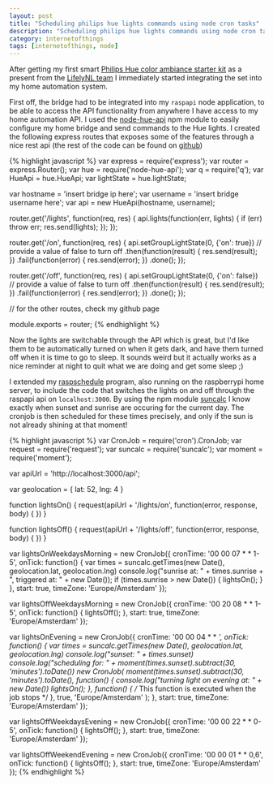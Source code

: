 ```yaml
---
layout: post
title: "Scheduling philips hue lights commands using node cron tasks"
description: "Scheduling philips hue lights commands using node cron tasks"
category: internetofthings
tags: [internetofthings, node]
---
```



After getting my first smart [Philips Hue color ambiance starter kit](http://www2.meethue.com/nl-nl/productdetail/philips-hue-white-and-color-ambiance-starter-kit-a19) as a present from the [LifelyNL team](https://instagram.com/LifelyNL) I immediately started integrating the set into my home automation system.

First off, the bridge had to be integrated into my `raspapi` node application, to be able to access the API functionality from anywhere I have access to my home automation API. I used the [node-hue-api]() npm module to easily configure my home bridge and send commands to the Hue lights. I created the following express routes that exposes some of the features through a nice rest api (the rest of the code can be found on [github](https://github.com/peterpeerdeman/raspapi/blob/master/routes/lights/index.js))

{% highlight javascript %}
var express = require('express');
var router = express.Router();
var hue = require('node-hue-api');
var q = require('q');
var HueApi = hue.HueApi;
var lightState = hue.lightState;

var hostname = 'insert bridge ip here';
var username = 'insert bridge username here';
var api = new HueApi(hostname, username);

router.get('/lights', function(req, res) {
    api.lights(function(err, lights) {
        if (err) throw err;
        res.send(lights);
    });
});

router.get('/on', function(req, res) {
    api.setGroupLightState(0, {'on': true}) // provide a value of false to turn off
        .then(function(result) {
            res.send(result);
        })
        .fail(function(error) {
            res.send(error);
        })
        .done();
});


router.get('/off', function(req, res) {
    api.setGroupLightState(0, {'on': false}) // provide a value of false to turn off
        .then(function(result) {
            res.send(result);
        })
        .fail(function(error) {
            res.send(error);
        })
        .done();
});

// for the other routes, check my github page

module.exports = router;
{% endhighlight %}

Now the lights are switchable through the API which is great, but I'd like them to be automatically turned on when it gets dark, and have them turned off when it is time to go to sleep. It sounds weird but it actually works as a nice reminder at night to quit what we are doing and get some sleep ;) 

I extended my [raspschedule](https://github.com/peterpeerdeman/raspschedule/blob/master/raspschedule.js) program, also running on the raspberrypi home server, to include the code that switches the lights on and off through the raspapi api on `localhost:3000`. By using the npm module [suncalc](https://github.com/mourner/suncalc) I know exactly when sunset and sunrise are occuring for the current day. The cronjob is then scheduled for these times precisely, and only if the sun is not already shining at that moment!

{% highlight javascript %}
var CronJob = require('cron').CronJob;
var request = require('request');
var suncalc = require('suncalc');
var moment = require('moment');

var apiUrl = 'http://localhost:3000/api';

var geolocation = {
    lat: 52,
    lng: 4
}

function lightsOn() {
    request(apiUrl + '/lights/on', function(error, response, body) {
    })
}

function lightsOff() {
    request(apiUrl + '/lights/off', function(error, response, body) {
    })
}

var lightsOnWeekdaysMorning = new CronJob({
    cronTime: '00 00 07 * * 1-5',
    onTick: function() {
        var times = suncalc.getTimes(new Date(), geolocation.lat, geolocation.lng)
        console.log("sunrise at: " + times.sunrise + ", triggered at: " + new Date());
        if (times.sunrise > new Date()) {
            lightsOn();
        }
    },
    start: true,
    timeZone: 'Europe/Amsterdam'
});

var lightsOffWeekdaysMorning = new CronJob({
    cronTime: '00 20 08 * * 1-5',
    onTick: function() {
        lightsOff();
    },
    start: true,
    timeZone: 'Europe/Amsterdam'
});

var lightsOnEvening = new CronJob({
    cronTime: '00 00 04 * * *',
    onTick: function() {
        var times = suncalc.getTimes(new Date(), geolocation.lat, geolocation.lng)
        console.log("sunset: " + times.sunset)
        console.log("scheduling for: " + moment(times.sunset).subtract(30, 'minutes').toDate())
        new CronJob(
            moment(times.sunset).subtract(30, 'minutes').toDate(), 
            function() {
                console.log("turning light on evening at: " + new Date())
                lightsOn();
            },
            function() {
                /* This function is executed when the job stops */
            },
            true,
            'Europe/Amsterdam'
        );
    },
    start: true,
    timeZone: 'Europe/Amsterdam'
});

var lightsOffWeekdaysEvening = new CronJob({
    cronTime: '00 00 22 * * 0-5',
    onTick: function() {
        lightsOff();
    },
    start: true,
    timeZone: 'Europe/Amsterdam'
});

var lightsOffWeekendEvening = new CronJob({
    cronTime: '00 00 01 * * 0,6',
    onTick: function() {
        lightsOff();
    },
    start: true,
    timeZone: 'Europe/Amsterdam'
});
{% endhighlight %}
